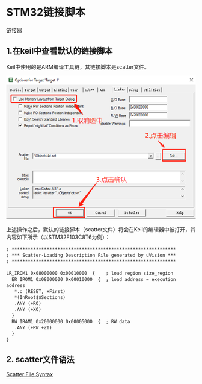 # STM32链接脚本

链接器

## 1.在keil中查看默认的链接脚本

Keil中使用的是ARM编译工具链，其链接脚本是scatter文件。

![](../../assets/images/STM32/boot/stm32_boot_from_sram_link_script.png)

上述操作之后，默认的链接脚本（scatter文件）将会在Keil的编辑器中被打开，其内容如下所示（以STM32F103C8T6为例）：

```
; *************************************************************
; *** Scatter-Loading Description File generated by uVision ***
; *************************************************************

LR_IROM1 0x08000000 0x00010000  {    ; load region size_region
  ER_IROM1 0x08000000 0x00010000  {  ; load address = execution address
   *.o (RESET, +First)
   *(InRoot$$Sections)
   .ANY (+RO)
   .ANY (+XO)
  }
  RW_IRAM1 0x20000000 0x00005000  {  ; RW data
   .ANY (+RW +ZI)
  }
}
```

## 2. scatter文件语法




[Scatter File Syntax](http://www.keil.com/support/man/docs/armlink/armlink_pge1362075650322.htm)
